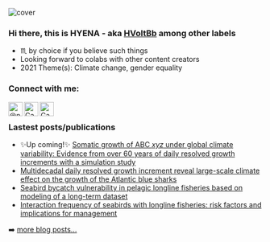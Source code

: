 ![cover](https://hvoltbb.github.io/pics/cover_pic.jpg)

### Hi there, this is HYENA - aka [HVoltBb][github page] among other labels

- &#9807; by choice if you believe such things
- Looking forward to colabs with other content creators
- 2021 Theme(s): Climate change, gender equality

### Connect with me:

[<img align="left" alt="@npc_nz on Twitter" width="28px" src="https://hvoltbb.github.io/pics/twitter.svg" />][twitter]
[<img align="left" alt="Can Zhou on LinkedIn" width="28px" src="https://hvoltbb.github.io/pics/linkedin.svg" />][linkedin]
[<img align="left" alt="Can Zhou on ResearchGate" width="28px" src="https://hvoltbb.github.io/pics/researchgate.svg" />][linkedin]
<br>

### Lastest posts/publications

- ✨Up coming!✨ [Somatic growth of ABC _xyz_ under global climate variability: Evidence from over 60 years of daily resolved growth increments with a simulation study](#)
- [Multidecadal daily resolved growth increment reveal large-scale climate effect on the growth of the Atlantic blue sharks](https://hvoltbb.github.io/random/posts/climate_change_case01.html)
- [Seabird bycatch vulnerability in pelagic longline fisheries based on modeling of a long-term dataset](https://hvoltbb.github.io/random/posts/birdbycatch_paper2021.html)
- [Interaction frequency of seabirds with longline fisheries: risk factors and implications for management](https://hvoltbb.github.io/random/posts/birdbycatch_paper2021_2.html)

➡️ [more blog posts...](https://hvoltbb.github.io/random/)

[github page]: https://hvoltbb.github.io/
[twitter]: https://twitter.com/npc_nz
[linkedin]: www.linkedin.com/in/canzhou-123
[researchgate]: https://www.researchgate.net/profile/Can-Zhou-9
